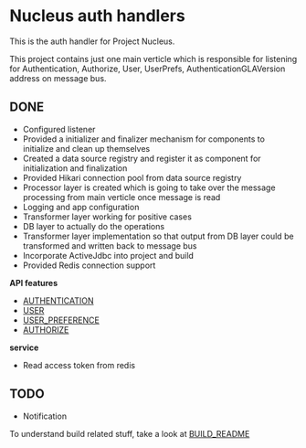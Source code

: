 Nucleus auth handlers
=====================

This is the auth handler for Project Nucleus.

This project contains just one main verticle which is responsible for listening for Authentication, Authorize, User, UserPrefs, AuthenticationGLAVersion address on message bus.

DONE
----
* Configured listener
* Provided a initializer and finalizer mechanism for components to initialize and clean up themselves
* Created a data source registry and register it as component for initialization and finalization
* Provided Hikari connection pool from data source registry
* Processor layer is created which is going to take over the message processing from main verticle once message is read
* Logging and app configuration
* Transformer layer working for positive cases
* DB layer to actually do the operations
* Transformer layer implementation so that output from DB layer could be transformed and written back to message bus
* Incorporate ActiveJdbc into project and build
* Provided Redis connection support

**API features**
- <a  href="https://github.com/Gooru/nucleus-auth-gateway/blob/master/api-docs/AUTHENTICATION.md">AUTHENTICATION</a>
- <a href="https://github.com/Gooru/nucleus-auth-gateway/blob/master/api-docs/USER.MD">USER</a>
- <a href="https://github.com/Gooru/nucleus-auth-gateway/blob/master/api-docs/USER_PREFERENCE.MD">USER_PREFERENCE</a>
- <a href="https://github.com/Gooru/nucleus-auth-gateway/blob/master/api-docs/AUTHORIZE.MD">AUTHORIZE</a>


**service**
* Read access token from redis

TODO
----
 - Notification

To understand build related stuff, take a look at <a href="BUILD_README.md">BUILD_README</a>

